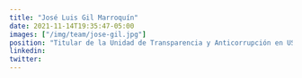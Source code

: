 ```yaml
---
title: "José Luis Gil Marroquín"
date: 2021-11-14T19:35:47-05:00
images: ["/img/team/jose-gil.jpg"]
position: "Titular de la Unidad de Transparencia y Anticorrupción en USAID México"
linkedin: 
twitter: 
---
```


